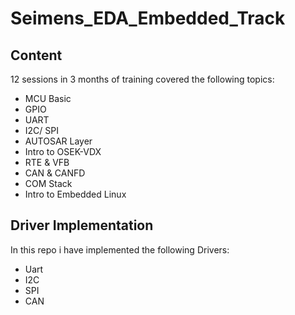 # Seimens_EDA_Embedded_Track
## Content
12 sessions in 3 months of training covered the following topics:
* MCU Basic
* GPIO
* UART 
* I2C/ SPI
* AUTOSAR Layer
* Intro to OSEK-VDX
* RTE & VFB
* CAN & CANFD
* COM Stack
* Intro to Embedded Linux

## Driver Implementation
In this repo i have implemented the following Drivers:
* Uart
* I2C
* SPI
* CAN

